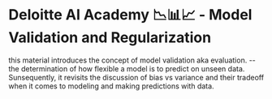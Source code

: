 # Deloitte AI Academy 📉📊📈 - Model Validation and Regularization


this material introduces the concept of model validation aka evaluation. -- the determination of how flexible a model is to predict on unseen data. Sunsequently, it revisits the discussion of bias vs variance and their tradeoff when it comes to modeling and making predictions with data. 